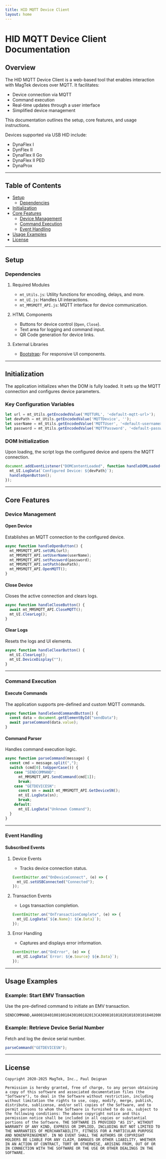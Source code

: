 ```yaml
---
title: HID MQTT Device Client
layout: home
---
```


# HID MQTT Device Client Documentation

## Overview

The HID MQTT Device Client is a web-based tool that enables interaction with MagTek devices over MQTT. It facilitates:
- Device connection via MQTT
- Command execution
- Real-time updates through a user interface
- Simplified device management

This documentation outlines the setup, core features, and usage instructions.

Devices supported via USB HID include:
- DynaFlex I
- DynFlex II
- DynaFlex II Go
- DynaFlex II PED
- DynaProx
---

## Table of Contents

- [Setup](#setup)
  - [Dependencies](#dependencies)
- [Initialization](#initialization)
- [Core Features](#core-features)
  - [Device Management](#device-management)
  - [Command Execution](#command-execution)
  - [Event Handling](#event-handling)
- [Usage Examples](#usage-examples)
- [License](#license)

---

## Setup

### Dependencies

1. Required Modules
   - `mt_Utils.js`: Utility functions for encoding, delays, and more.
   - `mt_UI.js`: Handles UI interactions.
   - `mt_MMSMQTT_API.js`: MQTT interface for device communication.

2. HTML Components
   - Buttons for device control (`Open`, `Close`).
   - Text area for logging and command input.
   - QR Code generation for device links.

3. External Libraries
   - [Bootstrap](https://getbootstrap.com/): For responsive UI components.

---

## Initialization

The application initializes when the DOM is fully loaded. It sets up the MQTT connection and configures device parameters.

### Key Configuration Variables

```javascript
let url = mt_Utils.getEncodedValue('MQTTURL', '<default-mqtt-url>');
let devPath = mt_Utils.getEncodedValue('MQTTDevice', '');
let userName = mt_Utils.getEncodedValue('MQTTUser', '<default-username>');
let password = mt_Utils.getEncodedValue('MQTTPassword', '<default-password>');
```

### DOM Initialization

Upon loading, the script logs the configured device and opens the MQTT connection.

```javascript
document.addEventListener("DOMContentLoaded", function handleDOMLoaded() {
  mt_UI.LogData(`Configured Device: ${devPath}`);
  handleOpenButton();
});
```

---

## Core Features

### Device Management

#### Open Device

Establishes an MQTT connection to the configured device.

```javascript
async function handleOpenButton() {
  mt_MMSMQTT_API.setURL(url);
  mt_MMSMQTT_API.setUserName(userName);
  mt_MMSMQTT_API.setPassword(password);
  mt_MMSMQTT_API.setPath(devPath);
  mt_MMSMQTT_API.OpenMQTT();
}
```

#### Close Device

Closes the active connection and clears logs.

```javascript
async function handleCloseButton() {
  await mt_MMSMQTT_API.CloseMQTT();
  mt_UI.ClearLog();
}
```

#### Clear Logs

Resets the logs and UI elements.

```javascript
async function handleClearButton() {
  mt_UI.ClearLog();
  mt_UI.DeviceDisplay("");
}
```

---

### Command Execution

#### Execute Commands

The application supports pre-defined and custom MQTT commands.

```javascript
async function handleSendCommandButton() {
  const data = document.getElementById("sendData");
  await parseCommand(data.value);
}
```

#### Command Parser

Handles command execution logic.

```javascript
async function parseCommand(message) {
  const cmd = message.split(",");
  switch (cmd[0].toUpperCase()) {
    case "SENDCOMMAND":
      mt_MMSMQTT_API.SendCommand(cmd[1]);
      break;
    case "GETDEVICESN":
      const sn = await mt_MMSMQTT_API.GetDeviceSN();
      mt_UI.LogData(sn);
      break;
    default:
      mt_UI.LogData("Unknown Command");
  }
}
```

---

### Event Handling

#### Subscribed Events

1. Device Events
   - Tracks device connection status.

   ```javascript
   EventEmitter.on("OnDeviceConnect", (e) => {
     mt_UI.setUSBConnected("Connected");
   });
   ```

2. Transaction Events
   - Logs transaction completion.

   ```javascript
   EventEmitter.on("OnTransactionComplete", (e) => {
     mt_UI.LogData(`${e.Name}: ${e.Data}`);
   });
   ```

3. Error Handling
   - Captures and displays error information.

   ```javascript
   EventEmitter.on("OnError", (e) => {
     mt_UI.LogData(`Error: ${e.Source} ${e.Data}`);
   });
   ```

---

## Usage Examples

### Example: Start EMV Transaction

Use the pre-defined command to initiate an EMV transaction.

```plaintext
SENDCOMMAND,AA008104010010018430100182013CA30981010182010183010184020003861A9C01009F02060000000001009F03060000000000005F2A020840
```

### Example: Retrieve Device Serial Number

Fetch and log the device serial number.

```javascript
parseCommand("GETDEVICESN");
```

---
## License

```plaintext
Copyright 2020-2025 MagTek, Inc., Paul Deignan

Permission is hereby granted, free of charge, to any person obtaining a copy of this software and associated documentation files (the "Software"), to deal in the Software without restriction, including without limitation the rights to use, copy, modify, merge, publish, distribute, sublicense, and/or sell copies of the Software, and to permit persons to whom the Software is furnished to do so, subject to the following conditions: The above copyright notice and this permission notice shall be included in all copies or substantial portions of the Software. THE SOFTWARE IS PROVIDED "AS IS", WITHOUT WARRANTY OF ANY KIND, EXPRESS OR IMPLIED, INCLUDING BUT NOT LIMITED TO THE WARRANTIES OF MERCHANTABILITY, FITNESS FOR A PARTICULAR PURPOSE AND NONINFRINGEMENT. IN NO EVENT SHALL THE AUTHORS OR COPYRIGHT HOLDERS BE LIABLE FOR ANY CLAIM, DAMAGES OR OTHER LIABILITY, WHETHER IN AN ACTION OF CONTRACT, TORT OR OTHERWISE, ARISING FROM, OUT OF OR IN CONNECTION WITH THE SOFTWARE OR THE USE OR OTHER DEALINGS IN THE SOFTWARE.
```
